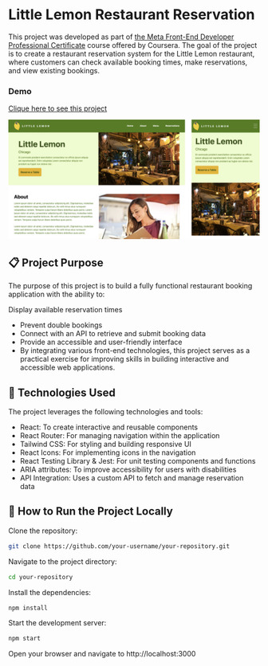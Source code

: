# Little Lemon Restaurant Reservation
This project was developed as part of [the Meta Front-End Developer Professional Certificate](https://www.coursera.org/professional-certificates/meta-front-end-developer) course offered by Coursera. The goal of the project is to create a restaurant reservation system for the Little Lemon restaurant, where customers can check available booking times, make reservations, and view existing bookings.

### Demo
[Clique here to see this project](https://www.coursera.org/professional-certificates/meta-front-end-developer)

![Tux, the Linux mascot](/preview.png)

## 📋 Project Purpose
The purpose of this project is to build a fully functional restaurant booking application with the ability to:

Display available reservation times
- Prevent double bookings
- Connect with an API to retrieve and submit booking data
- Provide an accessible and user-friendly interface
- By integrating various front-end technologies, this project serves as a practical exercise for improving skills in building interactive and accessible web applications.

## 🚀 Technologies Used
The project leverages the following technologies and tools:

- React: To create interactive and reusable components
- React Router: For managing navigation within the application
- Tailwind CSS: For styling and building responsive UI
- React Icons: For implementing icons in the navigation
- React Testing Library & Jest: For unit testing components and functions
- ARIA attributes: To improve accessibility for users with disabilities
- API Integration: Uses a custom API to fetch and manage reservation data

## 📝 How to Run the Project Locally
Clone the repository:
```bash
git clone https://github.com/your-username/your-repository.git
```
Navigate to the project directory:
```bash
cd your-repository
```
Install the dependencies:
```bash
npm install
```
Start the development server:
```bash
npm start
```
Open your browser and navigate to http://localhost:3000